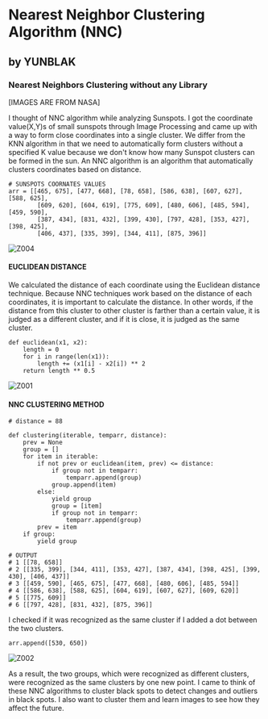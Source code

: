 # Nearest Neighbor Clustering Algorithm (NNC)
## by YUNBLAK
### Nearest Neighbors Clustering without any Library

[IMAGES ARE FROM NASA]

I thought of NNC algorithm while analyzing Sunspots. I got the coordinate value(X,Y)s of small sunspots through Image Processing and came up with a way to form close coordinates into a single cluster. We differ from the KNN algorithm in that we need to automatically form clusters without a specified K value because we don't know how many Sunspot clusters can be formed in the sun. An NNC algorithm is an algorithm that automatically clusters coordinates based on distance.
  
    # SUNSPOTS COORNATES VALUES
    arr = [[465, 675], [477, 668], [78, 658], [586, 638], [607, 627], [588, 625], 
            [609, 620], [604, 619], [775, 609], [480, 606], [485, 594], [459, 590], 
            [387, 434], [831, 432], [399, 430], [797, 428], [353, 427], [398, 425], 
            [406, 437], [335, 399], [344, 411], [875, 396]]

![Z004](https://user-images.githubusercontent.com/87653966/127765464-b0ae0a5e-9f79-4857-9784-0e7470e23236.png)


#### EUCLIDEAN DISTANCE
We calculated the distance of each coordinate using the Euclidean distance technique. Because NNC techniques work based on the distance of each coordinates, it is important to calculate the distance. In other words, if the distance from this cluster to other cluster is farther than a certain value, it is judged as a different cluster, and if it is close, it is judged as the same cluster.

    def euclidean(x1, x2):
        length = 0
        for i in range(len(x1)):
            length += (x1[i] - x2[i]) ** 2
        return length ** 0.5

![Z001](https://user-images.githubusercontent.com/87653966/127765248-8700730c-0c8f-4b0f-b08d-31ff8d7c72c0.PNG)

#### NNC CLUSTERING METHOD
    # distance = 88
    
    def clustering(iterable, temparr, distance):
        prev = None
        group = []
        for item in iterable:
            if not prev or euclidean(item, prev) <= distance:
                if group not in temparr:
                    temparr.append(group)
                group.append(item)
            else:
                yield group
                group = [item]
                if group not in temparr:
                    temparr.append(group)
            prev = item
        if group:
            yield group
            
    # OUTPUT
    # 1 [[78, 658]]
    # 2 [[335, 399], [344, 411], [353, 427], [387, 434], [398, 425], [399, 430], [406, 437]]
    # 3 [[459, 590], [465, 675], [477, 668], [480, 606], [485, 594]]
    # 4 [[586, 638], [588, 625], [604, 619], [607, 627], [609, 620]]
    # 5 [[775, 609]]
    # 6 [[797, 428], [831, 432], [875, 396]]
    
I checked if it was recognized as the same cluster if I added a dot between the two clusters.

    arr.append([530, 650])

![Z002](https://user-images.githubusercontent.com/87653966/127765249-d5c0feb1-52fc-4fdc-89fd-dc2655fda909.PNG)

As a result, the two groups, which were recognized as different clusters, were recognized as the same clusters by one new point. I came to think of these NNC algorithms to cluster black spots to detect changes and outliers in black spots. I also want to cluster them and learn images to see how they affect the future.
